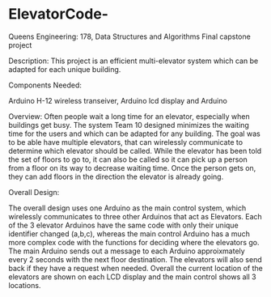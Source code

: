 # ElevatorCode-
Queens Engineering: 178, Data Structures and Algorithms Final capstone project

Description: 
This project is an efficient multi-elevator system which can be adapted for each unique building. 

Components Needed:

Arduino H-12 wireless transeiver, Arduino lcd display and Arduino

Overview: 
Often people wait a long time for an elevator, especially when buildings get busy. The system Team 10 designed minimizes the waiting time for the users and which can be adapted for any building. The goal was to be able have multiple elevators, that can wirelessly communicate to determine which elevator should be called. While the elevator has been told the set of floors to go to, it can also be called so it can pick up a person from a floor on its way to decrease waiting time. Once the person gets on, they can add floors in the direction the elevator is already going. 

Overall Design: 

The overall design uses one Arduino as the main control system, which wirelessly communicates to three other Arduinos that act as Elevators. Each of the 3 elevator Arduinos have the same code with only their unique identifier changed (a,b,c), whereas the main control Arduino has a much more complex code with the functions for deciding where the elevators go. The main Arduino sends out a message to each Arduino approixmately every 2 seconds with the next floor destination. The elevators will also send back if they have a request when needed. Overall the current location of the elevators are shown on each LCD display and the main control shows all 3 locations. 
